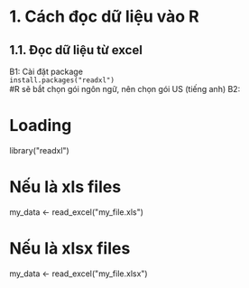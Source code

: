 # 1. Cách đọc dữ liệu vào R
## 1.1. Đọc dữ liệu từ excel
B1: Cài đặt package    
    `install.packages("readxl")`   
#R sẽ bắt chọn gói ngôn ngữ, nên chọn gói US (tiếng anh)
B2:
# Loading
library("readxl")
# Nếu là xls files
my_data <- read_excel("my_file.xls")
#  Nếu là xlsx files
my_data <- read_excel("my_file.xlsx")

